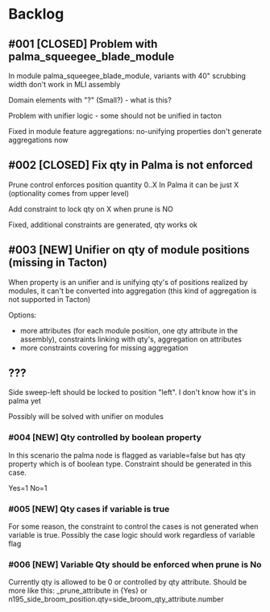 # Backlog

## #001 [CLOSED] Problem with palma_squeegee_blade_module

In module palma_squeegee_blade_module, variants with 40" scrubbing width don't work in MLI assembly

Domain elements with "?" (Small?) - what is this?

Problem with unifier logic - some should not be unified in tacton

Fixed in module feature aggregations: no-unifying properties don't generate aggregations now


## #002 [CLOSED] Fix qty in Palma is not enforced

Prune control enforces position quantity 0..X
In Palma it can be just X (optionality comes from upper level)

Add constraint to lock qty on X when prune is NO

Fixed, additional constraints are generated, qty works ok

## #003 [NEW] Unifier on qty of module positions (missing in Tacton)

When property is an unifier and is unifying qty's of positions realized by modules, it can't be converted into aggregation (this kind of aggregation is not supported in Tacton)

Options:
- more attributes (for each module position, one qty attribute in the assembly), constraints linking with qty's, aggregation on attributes
- more constraints covering for missing aggregation

## ??? 

Side sweep-left should be locked to position "left". I don't know how it's in palma yet

Possibly will be solved with unifier on modules

### #004 [NEW] Qty controlled by boolean property

In this scenario the palma node is flagged as variable=false but has qty property which is of boolean type. Constraint should be generated in this case.

Yes=1
No=1


### #005 [NEW] Qty cases if variable is true

For some reason, the constraint to control the cases is not generated when variable is true. Possibly the case logic should work regardless of variable flag

### #006 [NEW] Variable Qty should be enforced when prune is No

Currently qty is allowed to be 0 or controlled by qty attribute. Should be more like this: _prune_attribute in {Yes} or n195_side_broom_position.qty=side_broom_qty_attribute.number